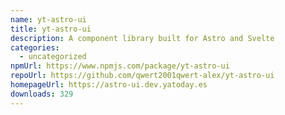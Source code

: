 ```yaml
---
name: yt-astro-ui
title: yt-astro-ui
description: A component library built for Astro and Svelte
categories:
  - uncategorized
npmUrl: https://www.npmjs.com/package/yt-astro-ui
repoUrl: https://github.com/qwert2001qwert-alex/yt-astro-ui
homepageUrl: https://astro-ui.dev.yatoday.es
downloads: 329
---
```

